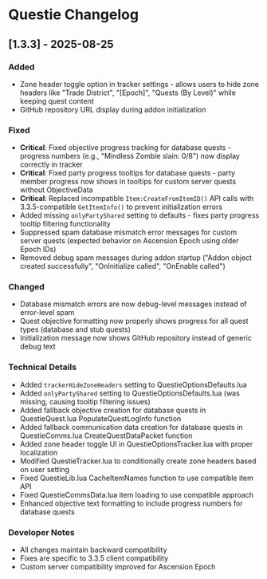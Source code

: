 # Questie Changelog

## [1.3.3] - 2025-08-25

### Added
- Zone header toggle option in tracker settings - allows users to hide zone headers like "Trade District", "[Epoch]", "Quests (By Level)" while keeping quest content
- GitHub repository URL display during addon initialization

### Fixed
- **Critical**: Fixed objective progress tracking for database quests - progress numbers (e.g., "Mindless Zombie slain: 0/8") now display correctly in tracker
- **Critical**: Fixed party progress tooltips for database quests - party member progress now shows in tooltips for custom server quests without ObjectiveData
- **Critical**: Replaced incompatible `Item:CreateFromItemID()` API calls with 3.3.5-compatible `GetItemInfo()` to prevent initialization errors
- Added missing `onlyPartyShared` setting to defaults - fixes party progress tooltip filtering functionality
- Suppressed spam database mismatch error messages for custom server quests (expected behavior on Ascension Epoch using older Epoch IDs)
- Removed debug spam messages during addon startup ("Addon object created successfully", "OnInitialize called", "OnEnable called")

### Changed
- Database mismatch errors are now debug-level messages instead of error-level spam
- Quest objective formatting now properly shows progress for all quest types (database and stub quests)
- Initialization message now shows GitHub repository instead of generic debug text

### Technical Details
- Added `trackerHideZoneHeaders` setting to QuestieOptionsDefaults.lua
- Added `onlyPartyShared` setting to QuestieOptionsDefaults.lua (was missing, causing tooltip filtering issues)
- Added fallback objective creation for database quests in QuestieQuest.lua PopulateQuestLogInfo function
- Added fallback communication data creation for database quests in QuestieComms.lua CreateQuestDataPacket function
- Added zone header toggle UI in QuestieOptionsTracker.lua with proper localization
- Modified QuestieTracker.lua to conditionally create zone headers based on user setting
- Fixed QuestieLib.lua CacheItemNames function to use compatible item API
- Fixed QuestieCommsData.lua item loading to use compatible approach
- Enhanced objective text formatting to include progress numbers for database quests

### Developer Notes
- All changes maintain backward compatibility
- Fixes are specific to 3.3.5 client compatibility
- Custom server compatibility improved for Ascension Epoch
